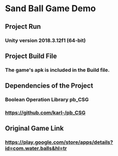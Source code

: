 # Sand Ball Game Demo
## Project Run
###  Unity version 2018.3.12f1 (64-bit)
## Project Build File
### The game's apk is included in the Build file.
## Dependencies of the Project
### Boolean Operation Library pb_CSG
### https://github.com/karl-/pb_CSG
## Original Game Link
### https://play.google.com/store/apps/details?id=com.water.balls&hl=tr


